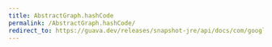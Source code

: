 ```yaml
---
title: AbstractGraph.hashCode
permalink: /AbstractGraph.hashCode/
redirect_to: https://guava.dev/releases/snapshot-jre/api/docs/com/google/common/graph/AbstractGraph.html#hashCode--
---
```

